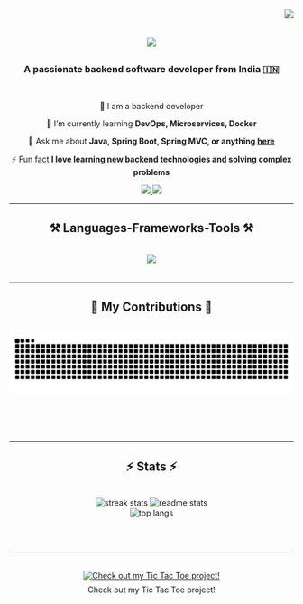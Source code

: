 <img align="right" src="https://visitor-badge.laobi.icu/badge?page_id=Rohitbiradar12.Rohitbiradar12" />

<h1 align="center">
    <img src="https://readme-typing-svg.herokuapp.com/?font=Righteous&size=35&center=true&vCenter=true&width=500&height=70&duration=4000&lines=Hi+There!+👋;+I'm+Rohit+Biradar!;" />
</h1>

<h3 align="center">A passionate backend software developer from India 🇮🇳</h3>

<br/>

<div align="center">
 
 🔭 I am a backend developer

 🌱 I’m currently learning **DevOps, Microservices, Docker**

 💬 Ask me about **Java, Spring Boot, Spring MVC, or anything [here](https://github.com/Rohitbiradar12/Rohitbiradar12/issues)**

 ⚡ Fun fact **I love learning new backend technologies and solving complex problems**
</div>

 
<div align="center"> 
  <a href="mailto:rohitbiradar394@gmail.com">
    <img src="https://img.shields.io/badge/Gmail-333333?style=for-the-badge&logo=gmail&logoColor=red" />
  </a>
  <a href="https://www.linkedin.com/in/rohit-biradar-46b53a245/" target="_blank">
    <img src="https://img.shields.io/badge/LinkedIn-0077B5?style=for-the-badge&logo=linkedin&logoColor=white" target="_blank" />
  </a>
</div>

<hr/>

<h2 align="center">⚒️ Languages-Frameworks-Tools ⚒️</h2>
<br/>
<div align="center">
    <img src="https://skillicons.dev/icons?i=java,spring,html,css,javascript,docker,aws,azure,git,github,jenkins,postgresql,mysql,bootstrap,thymeleaf,nodejs,hibernate,nginx" /><br>
</div>

<br/>
<hr/>

<div align="center">
  <h2>🐍 My Contributions 🐍</h2>
  <br>
  <img alt="snake eating my contributions" src="https://raw.githubusercontent.com/Rohitbiradar12/Rohitbiradar12/output/github-contribution-grid-snake.svg" />
  
  <br/><br/><br/>
</div>

<hr/>

<h2 align="center">⚡ Stats ⚡</h2>
<br>
<div align=center>
  <img width=390 src="https://github-readme-streak-stats-salesp07.vercel.app/?user=Rohitbiradar12&count_private=true&theme=react&border_radius=10" alt="streak stats"/>
  <img width=390 src="https://github-readme-stats-salesp07.vercel.app/api?username=Rohitbiradar12&count_private=true&show_icons=true&theme=react&rank_icon=github&border_radius=10" alt="readme stats" />
  <br/>
  <img width=325 align="center" src="https://github-readme-stats-salesp07.vercel.app/api/top-langs/?username=Rohitbiradar12&hide=HTML&langs_count=8&layout=compact&theme=react&border_radius=10&size_weight=0.5&count_weight=0.5&exclude_repo=github-readme-stats" alt="top langs" />
</div>

<br/><br/>

<hr/>

<br/>

<div align="center">
    <a href='https://tictactoerohit1.netlify.app/' target='_blank'>
        <img height='64' style='border:0px;height:64px;' src='https://storage.ko-fi.com/cdn/kofi1.png?v=3' border='0' alt='Check out my Tic Tac Toe project!' />
    </a>
    <p style="margin-top: 8px;">Check out my Tic Tac Toe project!</p>
</div>


<br/>
